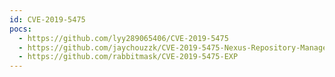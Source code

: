 ```yaml
---
id: CVE-2019-5475
pocs:
  - https://github.com/lyy289065406/CVE-2019-5475
  - https://github.com/jaychouzzk/CVE-2019-5475-Nexus-Repository-Manager-
  - https://github.com/rabbitmask/CVE-2019-5475-EXP
---
```

